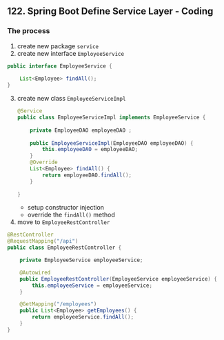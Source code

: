 ## 122. Spring Boot Define Service Layer - Coding

### The process
1. create new package `service`
2. create new interface `EmployeeService`
```java
public interface EmployeeService {
    
    List<Employee> findAll(); 
}
```
3. create new class `EmployeeServiceImpl`
    ```java
    @Service 
    public class EmployeeServiceImpl implements EmployeeService {
        
        private EmployeeDAO employeeDAO ; 
        
        public EmployeeServiceImpl(EmployeeDAO employeeDAO) {
            this.employeeDAO = employeeDAO; 
        }
        @Override 
        List<Employee> findAll() {
            return employeeDAO.findAll(); 
        } 
        
    }
    ```
   * setup constructor injection
   * override the `findAll()` method 
4. move to `EmployeeRestController`
```java
@RestController
@RequestMapping("/api")
public class EmployeeRestController {

    private EmployeeService employeeService;

    @Autowired
    public EmployeeRestController(EmployeeService employeeService) {
        this.employeeService = employeeService;
    }

    @GetMapping("/employees")
    public List<Employee> getEmployees() {
        return employeeService.findAll();
    }
}

```